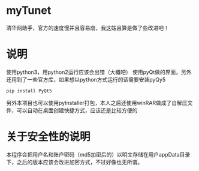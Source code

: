 # myTunet
清华网助手，官方的速度慢并且容易崩，我这姑且算是做了些改进吧！
# 说明
使用python3，用python2运行应该会出错（大概吧）
使用pyQt做的界面，另外还用到了一些官方库，如果想以python方式运行的话需要安装pyQy5
```
pip install PyQt5
```
另外本项目也可以使用pyInstaller打包，本人之后还使用winRAR做成了自解压文件，可以自动在桌面创建快捷方式，应该还是比较方便的
# 关于安全性的说明
本程序会把用户名和账户密码（md5加密后的）以明文存储在用户appData目录下，之后的版本应该会改进加密方式，不过好像也无所谓。
